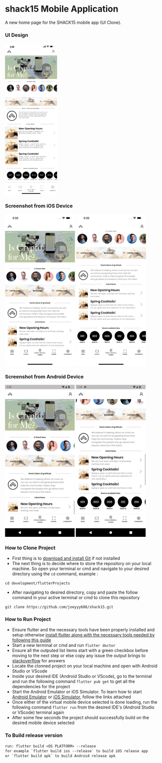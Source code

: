 # shack15 Mobile Application

A new home page for the SHACK15 mobile app (UI Clone).

### UI Design

<img src="screenshots/Home.png" height="500em" />



### Screenshot from iOS Device

<img src="screenshots/ui(code)1.png" height="500em" />
<img src="screenshots/ui(code)2.png" height="500em" />

### Screenshot from Android Device
<img src="screenshots/Androidui(code1).png" height="500em" />
<img src="screenshots/Androidui(code2).png" height="500em" />



<!-- This project is a starting point for a Flutter application. -->
### How to Clone Project

- First thing is to [download and install Git](https://git-scm.com/download/) if not installed
- The next thing is to decide where to store the repository on your local machine. So open your terminal or cmd and navigate to your desired directory using the `cd` command, example :
```
cd development/flutterProjects
```
- After navigating to desired directory, copy and paste the follow command in your active terminal or cmd to clone this repository
```
git clone https://github.com/joeyyy688/shack15.git
```


### How to Run Project

-  Ensure flutter and the necessary tools have been properly installed and setup otherwise [install flutter along with the necessary tools needed by following this guide](https://docs.flutter.dev/get-started/install)
- Start a new terminal or cmd and run `flutter doctor`
- Ensure all the outputed list items start with a green checkbox before moving to the next step or else copy any issue the output brings to [stackoverflow](https://stackoverflow.com/) for answers
- Locate the clonned project on your local machine and open with Android Studio or VScode
- Inside your desired IDE (Android Studio or VScode), go to the terminal and run the following command ```flutter pub get``` to get all the dependencies for the project
- Start the Android Emulator or iOS Simulator. To learn how to start [Android Emulator](https://docs.flutter.dev/get-started/install/windows) or [iOS Simulator](https://docs.flutter.dev/get-started/install/macos), follow the links attached
- Once either of the virtual mobile device selected is done loading, run the following command ```flutter run``` from the desired IDE's (Android Studio or VScode) terminal again
- After some few seconds the project should successfully build on the desired mobile device selected

### To Build release version

```
run: flutter build <OS PLATFORM> --release 
for example `flutter build ios --release` to build iOS release app 
or `flutter build apk` to build Android release apk
```
